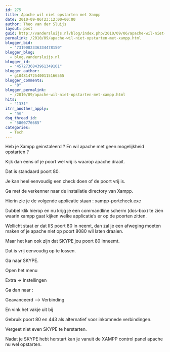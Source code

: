 ```yaml
---
id: 275
title: Apache wil niet opstarten met Xampp
date: 2010-09-06T23:12:00+00:00
author: Theo van der Sluijs
layout: post
guid: http://vandersluijs.nl/blog/index.php/2010/09/06/apache-wil-niet-opstarten-met-xampp/
permalink: /2010/09/apache-wil-niet-opstarten-met-xampp.html
blogger_bid:
  - "7319082336334478150"
blogger_blog:
  - blog.vandersluijs.nl
blogger_id:
  - "4572736843961349101"
blogger_author:
  - g104814725400115166555
blogger_comments:
  - "0"
blogger_permalink:
  - /2010/09/apache-wil-niet-opstarten-met-xampp.html
hits:
  - "1331"
itrr_another_apply:
  - 'no'
dsq_thread_id:
  - "5800776685"
categories:
  - Tech
---
```

Heb je Xampp geinstaleerd ? En wil apache met geen mogelijkheid opstarten ?

Kijk dan eens of je poort wel vrij is waarop apache draait.

Dat is standaard poort 80.

Je kan heel eenvoudig een check doen of de poort vrij is.

Ga met de verkenner naar de installatie directory van Xampp.

Hierin zie je de volgende applicatie staan : xampp-portcheck.exe

Dubbel klik hierop en nu krijg je een commandline scherm (dos-box) te zien waarin xampp gaat kijken welke applicatie’s er op de poorten zitten.

Wellicht staat er dat IIS poort 80 in neemt, dan zal je een afweging moeten maken of je apache niet op poort 8080 wil laten draaien.

Maar het kan ook zijn dat SKYPE jou poort 80 inneemt.

Dat is vrij eenvoudig op te lossen.

Ga naar SKYPE.

Open het menu 

Extra -> Instellingen

Ga dan naar :

Geavanceerd –> Verbinding

En vink het vakje uit bij 

Gebruik poort 80 en 443 als alternatief voor inkomnede verbindingen.

Vergeet niet even SKYPE te herstarten.

Nadat je SKYPE hebt herstart kan je vanuit de XAMPP control panel apache nu wel opstarten.